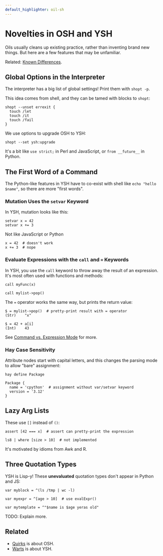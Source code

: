 ```yaml
---
default_highlighter: oil-sh
---
```


Novelties in OSH and YSH
========================

Oils usually cleans up existing practice, rather than inventing brand new
things.  But here are a few features that may be unfamiliar.

Related: [Known Differences](known-differences.html).

<div id="toc">
</div>

## Global Options in the Interpreter

The interpreter has a big list of global settings!  Print them with `shopt -p`.

This idea comes from shell, and they can be tamed with blocks to `shopt`:

    shopt --unset errexit {
      touch /let
      touch /it
      touch /fail
    }

We use options to upgrade OSH to YSH:

    shopt --set ysh:upgrade


It's a bit like `use strict;` in Perl and JavaScript, or `from __future__` in
Python.


## The First Word of a Command

The Python-like features in YSH have to co-exist with shell like `echo "hello
$name"`, so there are more "first words".

### Mutation Uses the `setvar` Keyword

In YSH, mutation looks like this:

    setvar x = 42
    setvar x += 3

Not like JavaScript or Python

    x = 42  # doesn't work
    x += 3  # nope

### Evaluate Expressions with the `call` and `=` Keywords

In YSH, you use the `call` keyword to throw away the result of an expression.
It's most often used with functions and methods:

    call myFunc(x)

    call mylist->pop()

The `=` operator works the same way, but prints the return value:

    $ = mylist->pop()  # pretty-print result with = operator
    (Str)    "x"

    $ = 42 + a[i]
    (Int)    43

See [Command vs. Expression Mode](command-vs-expression-mode.html) for more.

### Hay Case Sensitivity

Attribute nodes start with capital letters, and this changes the parsing mode
to allow "bare" assignment:

    hay define Package
 
    Package {
      name = 'cpython'  # assignment without var/setvar keyword
      version = '3.12'
    }

## Lazy Arg Lists

These use `[]` instead of `()`:

    assert [42 === x]  # assert can pretty-print the expression

    ls8 | where [size > 10]  # not implemented

It's motivated by idioms from Awk and R.

## Three Quotation Types

YSH is Lisp-y!  These **unevaluated** quotation types don't appear in Python
and JS:

    var myblock = ^(ls /tmp | wc -l)  

    var myexpr = ^[age > 10]  # use evalExpr()

    var mytemplate = ^"$name is $age yeras old"


TODO: Explain more.



<!--

Other: value.Place could be unfamliar to Python/JS users.  It's based on C/C++
(but safe), and Rust also uses a similar syntax.

-->

## Related 

- [Quirks](quirks.html) is about OSH.
- [Warts](warts.html) is about YSH.

